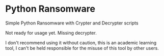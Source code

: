 # Python Ransomware

Simple Python Ransomware with Crypter and Decrypter scripts

Not ready for usage yet. Missing decrypter.

I don't recommend using it without caution, this is an academic learning tool, I can't be held responsible for the misuse of this tool by other users.
